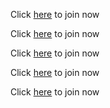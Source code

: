 Click [here](https://example.com 'Tester') to join now

Click [here](https://example.com) to join now

Click [here](mailto:me@example.com 'Tester') to join now

Click [here](tel:4134324230 'Tester') to join now

Click [here](xref:some-link 'Tester') to join now
